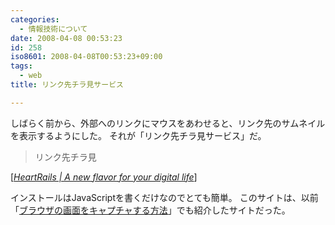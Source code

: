 ```yaml
---
categories:
  - 情報技術について
date: 2008-04-08 00:53:23
id: 258
iso8601: 2008-04-08T00:53:23+09:00
tags:
  - web
title: リンク先チラ見サービス

---
```


しばらく前から、外部へのリンクにマウスをあわせると、リンク先のサムネイルを表示するようにした。
それが「リンク先チラ見サービス」だ。

<blockquote cite="http://www.heartrails.com/" title="Source: HeartRails | A new flavor for your digital life; Accessed Date: 3/17/2008" class="blockquote">
リンク先チラ見
</blockquote>

<div class="cite"> [<cite><a href="http://www.heartrails.com/">HeartRails | A new flavor for your digital life</a></cite>] </div>

インストールはJavaScriptを書くだけなのでとても簡単。
このサイトは、以前「[ブラウザの画面をキャプチャする方法](/2006/11/04/122712/)」でも紹介したサイトだった。
